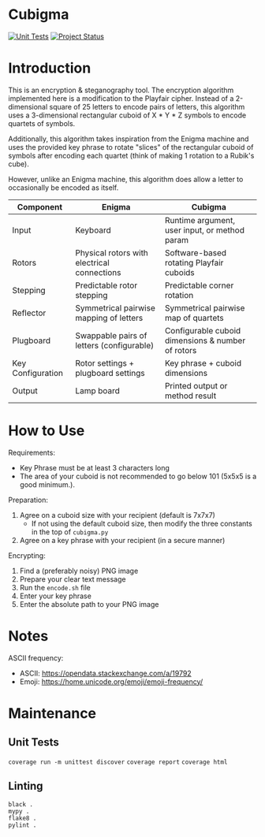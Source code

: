 # Cubigma

[![Unit Tests](https://github.com/themarkrogers/cubigma/actions/workflows/python-app.yml/badge.svg)](https://github.com/themarkrogers/cubigma/actions/workflows/python-app.yml)
[![Project Status](http://opensource.box.com/badges/active.svg)](http://opensource.box.com/badges)

# Introduction

This is an encryption & steganography tool. The encryption algorithm implemented here is a modification to the Playfair 
cipher. Instead of a 2-dimensional square of 25 letters to encode pairs of letters, this algorithm uses a 3-dimensional 
rectangular cuboid of X * Y * Z symbols to encode quartets of symbols. 

Additionally, this algorithm takes inspiration from the Enigma machine and uses the provided key phrase to rotate 
"slices" of the rectangular cuboid of symbols after encoding each quartet (think of making 1 rotation to a Rubik's 
cube). 

However, unlike an Enigma machine, this algorithm does allow a letter to occasionally be encoded as itself.

| Component         | Enigma                                      | Cubigma                                           |
|-------------------|---------------------------------------------|---------------------------------------------------|
| Input             | Keyboard                                    | Runtime argument, user input, or method param     |
| Rotors            | Physical rotors with electrical connections | Software-based rotating Playfair cuboids          |
| Stepping          | Predictable rotor stepping                  | Predictable corner rotation                       |
| Reflector         | Symmetrical pairwise mapping of letters     | Symmetrical pairwise map of quartets              |
| Plugboard         | Swappable pairs of letters (configurable)   | Configurable cuboid dimensions & number of rotors |
| Key Configuration | Rotor settings + plugboard settings         | Key phrase + cuboid dimensions                    |
| Output            | Lamp board                                  | Printed output or method result                   |


# How to Use

Requirements:
* Key Phrase must be at least 3 characters long
* The area of your cuboid is not recommended to go below 101 (5x5x5 is a good minimum.).  

Preparation:
1. Agree on a cuboid size with your recipient (default is 7x7x7)
   * If not using the default cuboid size, then modify the three constants in the top of `cubigma.py`
2. Agree on a key phrase with your recipient (in a secure manner)

Encrypting:
1. Find a (preferably noisy) PNG image
2. Prepare your clear text message
3. Run the `encode.sh` file
4. Enter your key phrase
5. Enter the absolute path to your PNG image


# Notes

ASCII frequency:
* ASCII: https://opendata.stackexchange.com/a/19792
* Emoji: https://home.unicode.org/emoji/emoji-frequency/

# Maintenance

## Unit Tests

`coverage run -m unittest discover`
`coverage report`
`coverage html`

## Linting

```
black .
mypy .
flake8 .
pylint .
```